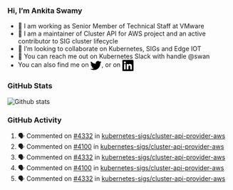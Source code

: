 ### Hi, I’m Ankita Swamy

- 💼 I am working as Senior Member of Technical Staff at VMware
- 👀 I am a maintainer of Cluster API for AWS project and an active contributor to SIG cluster lifecycle
- 💞️ I’m looking to collaborate on Kubernetes, SIGs and Edge IOT
- 💬 You can reach me out on Kubernetes Slack with handle @swan
- You can also find me on <a href="https://twitter.com/SwamyAnkita" target="blank"><img align="center" src="https://raw.githubusercontent.com/Ankitasw/Ankitasw/master/svg/twitter.svg" alt="Ankitasw" height="25" width="25" color="#1DA1f2" /></a>, or on <a href="https://www.linkedin.com/in/Ankitaswamy/" target="blank"><img align="center" src="https://raw.githubusercontent.com/Ankitasw/Ankitasw/master/svg/linkedin.svg" alt="Ankitasw" height="25" width="25" /></a>

### GitHub Stats
![Github stats](https://github-readme-stats.vercel.app/api?username=Ankitasw&count_private=true&show_icons=true&theme=tokyonight)

### GitHub Activity 
<!--START_SECTION:activity-->
1. 🗣 Commented on [#4332](https://github.com/kubernetes-sigs/cluster-api-provider-aws/issues/4332) in [kubernetes-sigs/cluster-api-provider-aws](https://github.com/kubernetes-sigs/cluster-api-provider-aws)
2. 🗣 Commented on [#4100](https://github.com/kubernetes-sigs/cluster-api-provider-aws/issues/4100) in [kubernetes-sigs/cluster-api-provider-aws](https://github.com/kubernetes-sigs/cluster-api-provider-aws)
3. 🗣 Commented on [#4332](https://github.com/kubernetes-sigs/cluster-api-provider-aws/issues/4332) in [kubernetes-sigs/cluster-api-provider-aws](https://github.com/kubernetes-sigs/cluster-api-provider-aws)
4. 🗣 Commented on [#4100](https://github.com/kubernetes-sigs/cluster-api-provider-aws/issues/4100) in [kubernetes-sigs/cluster-api-provider-aws](https://github.com/kubernetes-sigs/cluster-api-provider-aws)
5. 🗣 Commented on [#4332](https://github.com/kubernetes-sigs/cluster-api-provider-aws/issues/4332) in [kubernetes-sigs/cluster-api-provider-aws](https://github.com/kubernetes-sigs/cluster-api-provider-aws)
<!--END_SECTION:activity-->
